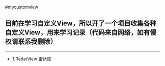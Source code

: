 #mycustomview

## 目前在学习自定义View，所以开了一个项目收集各种自定义View，用来学习记录（代码来自网络，如有侵权请联系我删除）

------------------- 
* 1.RadarView 雷达图

   



